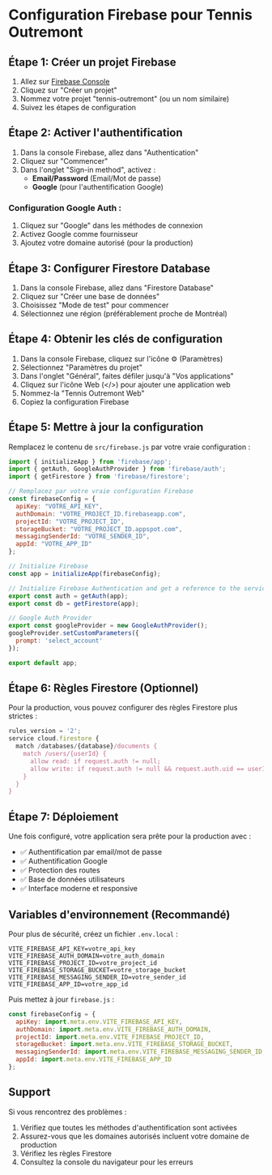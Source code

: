 # Configuration Firebase pour Tennis Outremont

## Étape 1: Créer un projet Firebase

1. Allez sur [Firebase Console](https://console.firebase.google.com/)
2. Cliquez sur "Créer un projet"
3. Nommez votre projet "tennis-outremont" (ou un nom similaire)
4. Suivez les étapes de configuration

## Étape 2: Activer l'authentification

1. Dans la console Firebase, allez dans "Authentication"
2. Cliquez sur "Commencer"
3. Dans l'onglet "Sign-in method", activez :
   - **Email/Password** (Email/Mot de passe)
   - **Google** (pour l'authentification Google)

### Configuration Google Auth :
1. Cliquez sur "Google" dans les méthodes de connexion
2. Activez Google comme fournisseur
3. Ajoutez votre domaine autorisé (pour la production)

## Étape 3: Configurer Firestore Database

1. Dans la console Firebase, allez dans "Firestore Database"
2. Cliquez sur "Créer une base de données"
3. Choisissez "Mode de test" pour commencer
4. Sélectionnez une région (préférablement proche de Montréal)

## Étape 4: Obtenir les clés de configuration

1. Dans la console Firebase, cliquez sur l'icône ⚙️ (Paramètres)
2. Sélectionnez "Paramètres du projet"
3. Dans l'onglet "Général", faites défiler jusqu'à "Vos applications"
4. Cliquez sur l'icône Web (</>) pour ajouter une application web
5. Nommez-la "Tennis Outremont Web"
6. Copiez la configuration Firebase

## Étape 5: Mettre à jour la configuration

Remplacez le contenu de `src/firebase.js` par votre vraie configuration :

```javascript
import { initializeApp } from 'firebase/app';
import { getAuth, GoogleAuthProvider } from 'firebase/auth';
import { getFirestore } from 'firebase/firestore';

// Remplacez par votre vraie configuration Firebase
const firebaseConfig = {
  apiKey: "VOTRE_API_KEY",
  authDomain: "VOTRE_PROJECT_ID.firebaseapp.com",
  projectId: "VOTRE_PROJECT_ID",
  storageBucket: "VOTRE_PROJECT_ID.appspot.com",
  messagingSenderId: "VOTRE_SENDER_ID",
  appId: "VOTRE_APP_ID"
};

// Initialize Firebase
const app = initializeApp(firebaseConfig);

// Initialize Firebase Authentication and get a reference to the service
export const auth = getAuth(app);
export const db = getFirestore(app);

// Google Auth Provider
export const googleProvider = new GoogleAuthProvider();
googleProvider.setCustomParameters({
  prompt: 'select_account'
});

export default app;
```

## Étape 6: Règles Firestore (Optionnel)

Pour la production, vous pouvez configurer des règles Firestore plus strictes :

```javascript
rules_version = '2';
service cloud.firestore {
  match /databases/{database}/documents {
    match /users/{userId} {
      allow read: if request.auth != null;
      allow write: if request.auth != null && request.auth.uid == userId;
    }
  }
}
```

## Étape 7: Déploiement

Une fois configuré, votre application sera prête pour la production avec :
- ✅ Authentification par email/mot de passe
- ✅ Authentification Google
- ✅ Protection des routes
- ✅ Base de données utilisateurs
- ✅ Interface moderne et responsive

## Variables d'environnement (Recommandé)

Pour plus de sécurité, créez un fichier `.env.local` :

```
VITE_FIREBASE_API_KEY=votre_api_key
VITE_FIREBASE_AUTH_DOMAIN=votre_auth_domain
VITE_FIREBASE_PROJECT_ID=votre_project_id
VITE_FIREBASE_STORAGE_BUCKET=votre_storage_bucket
VITE_FIREBASE_MESSAGING_SENDER_ID=votre_sender_id
VITE_FIREBASE_APP_ID=votre_app_id
```

Puis mettez à jour `firebase.js` :

```javascript
const firebaseConfig = {
  apiKey: import.meta.env.VITE_FIREBASE_API_KEY,
  authDomain: import.meta.env.VITE_FIREBASE_AUTH_DOMAIN,
  projectId: import.meta.env.VITE_FIREBASE_PROJECT_ID,
  storageBucket: import.meta.env.VITE_FIREBASE_STORAGE_BUCKET,
  messagingSenderId: import.meta.env.VITE_FIREBASE_MESSAGING_SENDER_ID,
  appId: import.meta.env.VITE_FIREBASE_APP_ID
};
```

## Support

Si vous rencontrez des problèmes :
1. Vérifiez que toutes les méthodes d'authentification sont activées
2. Assurez-vous que les domaines autorisés incluent votre domaine de production
3. Vérifiez les règles Firestore
4. Consultez la console du navigateur pour les erreurs 
